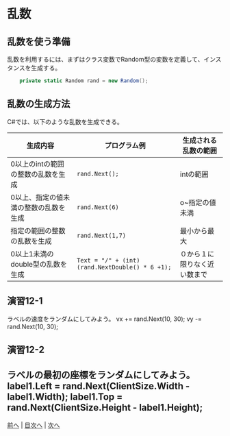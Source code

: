 # 乱数
## 乱数を使う準備
乱数を利用するには、まずはクラス変数でRandom型の変数を定義して、インスタンスを生成する。

```cs
    private static Random rand = new Random();
```

## 乱数の生成方法
C#では、以下のような乱数を生成できる。

|生成内容|プログラム例|生成される乱数の範囲|
|-------|-----------|------------------|
|0以上のintの範囲の整数の乱数を生成|`rand.Next();`| intの範囲 |
|0以上、指定の値未満の整数の乱数を生成|`rand.Next(6)`| o~指定の値未満 |
|指定の範囲の整数の乱数を生成|`rand.Next(1,7)`|最小から最大|
|0以上1未満のdouble型の乱数を生成|`Text = "/" + (int)(rand.NextDouble() * 6 +1);`|０から１に限りなく近い数まで|

## 演習12-1
ラベルの速度をランダムにしてみよう。
            vx += rand.Next(10, 30);
            vy -= rand.Next(10, 30);
## 演習12-2
ラベルの最初の座標をランダムにしてみよう。
            label1.Left = rand.Next(ClientSize.Width - label1.Width);
            label1.Top = rand.Next(ClientSize.Height - label1.Height);
---

[前へ](11.md) | [目次へ](README.md#%E7%9B%AE%E6%AC%A1) | [次へ](13.md)

